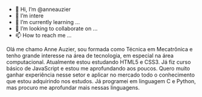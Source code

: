 - 👋 Hi, I’m @anneauzier
- 👀 I’m intere
- 🌱 I’m currently learning ...
- 💞️ I’m looking to collaborate on ...
- 📫 How to reach me ...

<!---
anneauzier/anneauzier is a ✨ special ✨ repository because its `README.md` (this file) appears on your GitHub profile.
You can click the Preview link to take a look at your changes.
--->

Olá me chamo Anne Auzier, sou formada como Técnica em Mecatrônica e tenho grande interesse na área de tecnologia, em especial na área computacional. Atualmente estou estudando HTML5 e CSS3. Já fiz curso básico de JavaScript e estou me aprofundando aos poucos. Quero muito ganhar experiência nesse setor e aplicar no mercado todo o conhecimento que estou adquirindo nos estudos. Já programei em linguagem C e Python, mas procuro me aprofundar mais nessas linguagens.
